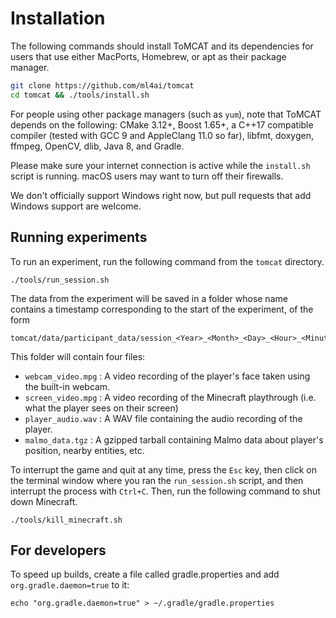 Installation
============


The following commands should install ToMCAT and its dependencies for users
that use either MacPorts, Homebrew, or apt as their package manager. 

```bash
git clone https://github.com/ml4ai/tomcat
cd tomcat && ./tools/install.sh
```

For people using other package managers (such as `yum`), note that ToMCAT
depends on the following: CMake 3.12+, Boost 1.65+, a C++17 compatible
compiler (tested with GCC 9 and AppleClang 11.0 so far), libfmt, doxygen,
ffmpeg, OpenCV, dlib, Java 8, and Gradle.

Please make sure your internet connection is active while the `install.sh`
script is running. macOS users may want to turn off their firewalls.

We don't officially support Windows right now, but pull requests that add
Windows support are welcome.


Running experiments
-------------------

To run an experiment, run the following command from the `tomcat` directory.

    ./tools/run_session.sh

The data from the experiment will be saved in a folder whose name contains a
timestamp corresponding to the start of the experiment, of the form

    tomcat/data/participant_data/session_<Year>_<Month>_<Day>_<Hour>_<Minute>_<Second>

This folder will contain four files:
- `webcam_video.mpg` : A video recording of the player's face taken using the built-in
  webcam.
- `screen_video.mpg` : A video recording of the Minecraft playthrough (i.e.
  what the player sees on their screen)
- `player_audio.wav` : A WAV file containing the audio recording of the player.
- `malmo_data.tgz` : A gzipped tarball containing Malmo data about player's
  position, nearby entities, etc.


To interrupt the game and quit at any time, press the `Esc` key, then click on
the terminal window where you ran the `run_session.sh` script, and then
interrupt the process with `Ctrl+C`. Then, run the following command to shut
down Minecraft.

```
./tools/kill_minecraft.sh
```

## For developers

To speed up builds, create a file called gradle.properties and add
`org.gradle.daemon=true` to it:

    echo "org.gradle.daemon=true" > ~/.gradle/gradle.properties
